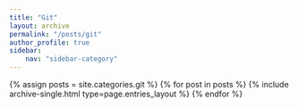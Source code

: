 ```yaml
---
title: "Git"
layout: archive
permalink: "/posts/git"
author_profile: true
sidebar:
    nav: "sidebar-category"
---
```



{% assign posts = site.categories.git %}
{% for post in posts %} {% include archive-single.html type=page.entries_layout %} {% endfor %}